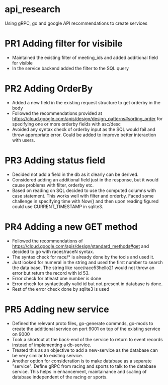 # api_research
Using gRPC, go and google API recommendations to create services

# PR1 Adding filter for visibile
* Maintained the existing filter of meeting_ids and added additional field for visible
* In the service backend added the filter to the SQL query

# PR2 Adding OrderBy
* Added a new field in the existing request structure to get orderby in the body
* Followed the recommendations provided at https://cloud.google.com/apis/design/design_patterns#sorting_order for specifying one or more orderby fields with asc/desc
* Avoided any syntax check of orderby input as the SQL would fail and throw appropriate error. Could be added to improve better interaction with users.

# PR3 Adding status field
* Decided not add a field in the db as it clearly can be derived.
* Considered adding an additional field just in the response, but it would cause problems with filter, orderby etc.
* Based on reading on SQL decided to use the computed columns with case statement. This works well with filter and orderby. Faced some challenge in specifying time with Now() and then upon reading figured could use CURRENT_TIMESTAMP in sqlite3.

# PR4 Adding a new GET method 
* Followed the recommendations of https://cloud.google.com/apis/design/standard_methods#get and decided to go with races/raceN syntax.
* The syntax check for race/* is already done by the tools and used it.
* Just looked for numeral in the string and used the first number to search the data base. The string like race/race53hello21 would not throw an error but return the record with id 53.
* Error check for atleast one number is done
* Error check for syntactically valid id but not present in database is done.
* Rest of the error check done by sqlite3 is used

# PR5 Adding new service
* Defined the relevant proto files, go-generate commnds, go-mods to create the additional service on port 9001 on top of the existing service on 9000
* Took a shortcut at the back-end of the service to return to event records instead of implementing a db-service.
* Treated this as an objective to add a new-service as the database can be very similar to existing service.
* Another option for consideration is to make database as a separate "service". Define gRPC from racing and sports to talk to the database service. This helps in enhancement, maintainance and scaling of database independent of the racing or sports. 

